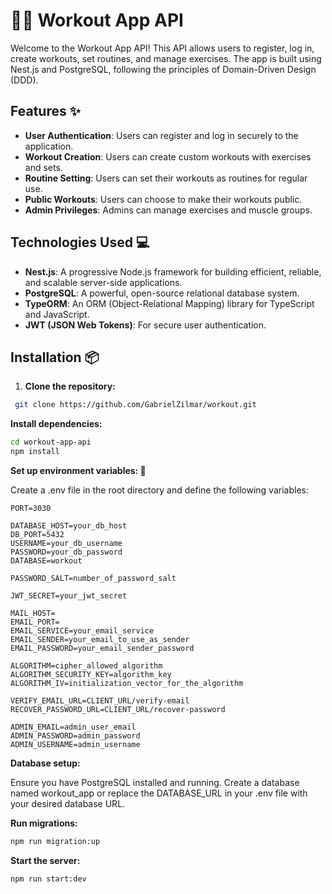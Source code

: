 # 🏋️‍♂️ Workout App API

Welcome to the Workout App API! This API allows users to register, log in, create workouts, set routines, and manage exercises. The app is built using Nest.js and PostgreSQL, following the principles of Domain-Driven Design (DDD).

## Features ✨

- **User Authentication**: Users can register and log in securely to the application.
- **Workout Creation**: Users can create custom workouts with exercises and sets.
- **Routine Setting**: Users can set their workouts as routines for regular use.
- **Public Workouts**: Users can choose to make their workouts public.
- **Admin Privileges**: Admins can manage exercises and muscle groups.

## Technologies Used 💻

- **Nest.js**: A progressive Node.js framework for building efficient, reliable, and scalable server-side applications.
- **PostgreSQL**: A powerful, open-source relational database system.
- **TypeORM**: An ORM (Object-Relational Mapping) library for TypeScript and JavaScript.
- **JWT (JSON Web Tokens)**: For secure user authentication.

## Installation 📦

1. **Clone the repository:**

```bash
 git clone https://github.com/GabrielZilmar/workout.git
```

**Install dependencies:**

```bash
cd workout-app-api
npm install
```

**Set up environment variables: 🤫**

Create a .env file in the root directory and define the following variables:

```config
PORT=3030

DATABASE_HOST=your_db_host
DB_PORT=5432
USERNAME=your_db_username
PASSWORD=your_db_password
DATABASE=workout

PASSWORD_SALT=number_of_password_salt

JWT_SECRET=your_jwt_secret

MAIL_HOST=
EMAIL_PORT=
EMAIL_SERVICE=your_email_service
EMAIL_SENDER=your_email_to_use_as_sender
EMAIL_PASSWORD=your_email_sender_password

ALGORITHM=cipher_allowed_algorithm
ALGORITHM_SECURITY_KEY=algorithm_key
ALGORITHM_IV=initialization_vector_for_the_algorithm

VERIFY_EMAIL_URL=CLIENT_URL/verify-email
RECOVER_PASSWORD_URL=CLIENT_URL/recover-password

ADMIN_EMAIL=admin_user_email
ADMIN_PASSWORD=admin_password
ADMIN_USERNAME=admin_username
```

**Database setup:**

Ensure you have PostgreSQL installed and running. Create a database named workout_app or replace the DATABASE_URL in your .env file with your desired database URL.

**Run migrations:**

```bash
npm run migration:up
```

**Start the server:**

```bash
npm run start:dev
```
